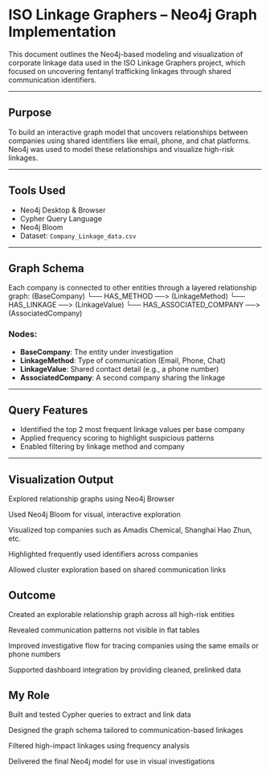 #  ISO Linkage Graphers – Neo4j Graph Implementation

This document outlines the Neo4j-based modeling and visualization of corporate linkage data used in the ISO Linkage Graphers project, which focused on uncovering fentanyl trafficking linkages through shared communication identifiers.

---

##  Purpose

To build an interactive graph model that uncovers relationships between companies using shared identifiers like email, phone, and chat platforms. Neo4j was used to model these relationships and visualize high-risk linkages.

---

##  Tools Used

- Neo4j Desktop & Browser
- Cypher Query Language
- Neo4j Bloom
- Dataset: `Company_Linkage_data.csv`

---

##  Graph Schema

Each company is connected to other entities through a layered relationship graph:
(BaseCompany)
└── HAS_METHOD ──> (LinkageMethod)
└── HAS_LINKAGE ──> (LinkageValue)
└── HAS_ASSOCIATED_COMPANY ──> (AssociatedCompany)


### Nodes:
- **BaseCompany**: The entity under investigation
- **LinkageMethod**: Type of communication (Email, Phone, Chat)
- **LinkageValue**: Shared contact detail (e.g., a phone number)
- **AssociatedCompany**: A second company sharing the linkage

---

##  Query Features

- Identified the top 2 most frequent linkage values per base company
- Applied frequency scoring to highlight suspicious patterns
- Enabled filtering by linkage method and company

---

## Visualization Output
Explored relationship graphs using Neo4j Browser

Used Neo4j Bloom for visual, interactive exploration

Visualized top companies such as Amadis Chemical, Shanghai Hao Zhun, etc.

Highlighted frequently used identifiers across companies

Allowed cluster exploration based on shared communication links

## Outcome
Created an explorable relationship graph across all high-risk entities

Revealed communication patterns not visible in flat tables

Improved investigative flow for tracing companies using the same emails or phone numbers

Supported dashboard integration by providing cleaned, prelinked data

## My Role
Built and tested Cypher queries to extract and link data

Designed the graph schema tailored to communication-based linkages

Filtered high-impact linkages using frequency analysis

Delivered the final Neo4j model for use in visual investigations
